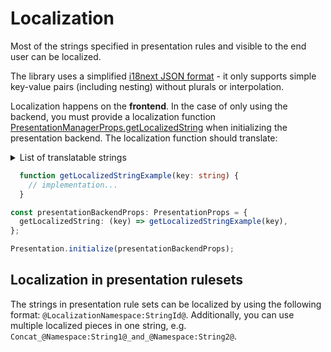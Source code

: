 # Localization

Most of the strings specified in presentation rules and visible to the
end user can be localized.

The library uses a simplified [i18next JSON
format](https://www.i18next.com/misc/json-format#i-18-next-json-v3) - it
only supports simple key-value pairs (including nesting) without plurals or
interpolation.

Localization happens on the **frontend**.
In the case of only using the backend, you must provide a localization function [PresentationManagerProps.getLocalizedString]($presentation-backend) when initializing the presentation backend.
The localization function should translate:
<details>
  <summary>List of translatable strings</summary>

  * @RulesEngine:LABEL_General_NotSpecified@,
  * @RulesEngine:LABEL_General_Other@,
  * @RulesEngine:LABEL_General_Varies@,
  * @RulesEngine:LABEL_General_MultipleInstances@,
  * @ECPresentation:FIELD_LABEL_DisplayLabel@,
  * @ECPresentation:CATEGORY_LABEL_SelectedItems@,
  * @ECPresentation:CATEGORY_DESCRIPTION_SelectedItems@,

</details>

```typescript
  function getLocalizedStringExample(key: string) {
    // implementation...
  }

const presentationBackendProps: PresentationProps = {
  getLocalizedString: (key) => getLocalizedStringExample(key),
};

Presentation.initialize(presentationBackendProps);

```
## Localization in presentation rulesets

The strings in presentation rule sets can be localized by using the following
format: `@LocalizationNamespace:StringId@`. Additionally, you can use multiple
localized pieces in one string, e.g. `Concat_@Namespace:String1@_and_@Namespace:String2@`.
